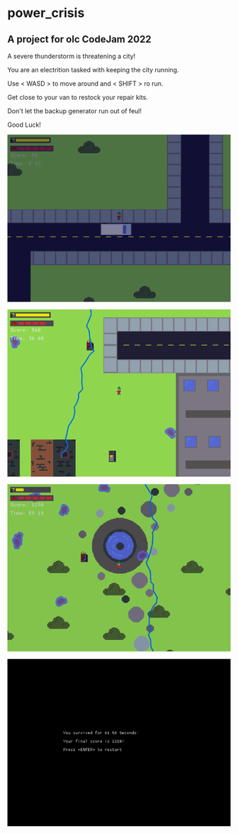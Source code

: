 # power_crisis
## A project for olc CodeJam 2022

A severe thunderstorm is threatening a city!

You are an electrition tasked with keeping the city running.

Use < WASD > to move around and < SHIFT > ro run.

Get close to your van to restock your repair kits.

Don't let the backup generator run out of feul!

Good Luck!

![](screenshots/screenshot_1.png)

![](screenshots/screenshot_2.png)

![](screenshots/screenshot_3.png)

![](screenshots/screenshot_4.png)